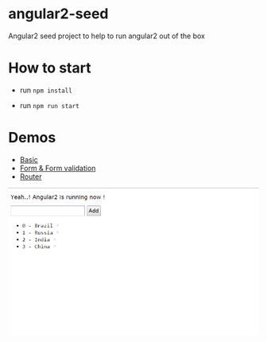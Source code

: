 # angular2-seed
Angular2 seed project to help to run angular2 out of the box


# How to start

- run `npm install`

- run `npm run start`


# Demos

* [Basic](http://localhost:3000/src/app/index.html)
* [Form & Form validation](http://localhost:3000/src/app/form.html)
* [Router](http://localhost:3000/src/app/router.html)


![screenshoot](screenshot.png)

